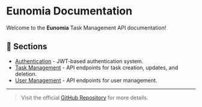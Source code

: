 # Eunomia Documentation  

Welcome to the **Eunomia** Task Management API documentation!  

## 📖 Sections
- [Authentication](auth.md) - JWT-based authentication system.
- [Task Management](tasks.md) - API endpoints for task creation, updates, and deletion.
- [User Management](user.md) - API endpoints for user management.

---
> Visit the official [GitHub Repository](https://github.com/Anifyuli/eunomia) for more details.
